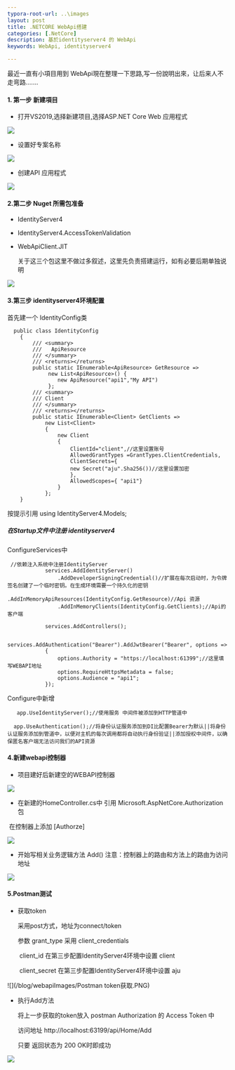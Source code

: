 ```yaml
---
typora-root-url: ..\images
layout: post
title: .NETCORE WebApi搭建
categories: [.NetCore]
description: 基於identityserver4 的 WebApi
keywords: WebApi, identityserver4

---
```




最近一直有小項目用到 WebApi現在整理一下思路,写一份說明出來，让后来人不走弯路.......

#### 1. 第一步 新建項目

- 打开VS2019,选择新建项目,选择ASP.NET Core Web 应用程式

![](/blog/webapiImages/新建web.PNG)

- 设置好专案名称

![](/blog/webapiImages/新建webapi項目2.PNG)

- 创建API 应用程式

![](/blog/webapiImages/新建webapi項目3.PNG)



#### 2.第二步 Nuget 所需包准备

- IdentityServer4

- IdentityServer4.AccessTokenValidation

- WebApiClient.JIT

  关于这三个包这里不做过多叙述，这里先负责搭建运行，如有必要后期单独说明

![](/blog/webapiImages/Nuget包.PNG)

#### 3.第三步  identityserver4环境配置

首先建一个 IdentityConfig类

```
  public class IdentityConfig
    {
        /// <summary>
        ///   ApiResource 
        /// </summary>
        /// <returns></returns>
        public static IEnumerable<ApiResource> GetResource =>
             new List<ApiResource>() {
                new ApiResource("api1","My API")
             };
        /// <summary>
        /// Client
        /// </summary>
        /// <returns></returns>
        public static IEnumerable<Client> GetClients =>
            new List<Client>
            {
                new Client
                {
                    ClientId="client",//这里设置账号
                    AllowedGrantTypes =GrantTypes.ClientCredentials,
                    ClientSecrets={
                    new Secret("aju".Sha256())//这里设置加密
                    },
                    AllowedScopes={ "api1"}
                }
            };
    }
```

按提示引用  using IdentityServer4.Models;

##### 在Startup文件中注册 identityserver4

ConfigureServices中

```
 //依赖注入系统中注册IdentityServer
            services.AddIdentityServer()
                .AddDeveloperSigningCredential()//扩展在每次启动时，为令牌签名创建了一个临时密钥。在生成环境需要一个持久化的密钥
                .AddInMemoryApiResources(IdentityConfig.GetResource)//Api 资源
                .AddInMemoryClients(IdentityConfig.GetClients);//Api的客户端

            services.AddControllers();

            services.AddAuthentication("Bearer").AddJwtBearer("Bearer", options =>
            {
                options.Authority = "https://localhost:61399";//这里填写WEBAPI地址
                options.RequireHttpsMetadata = false;
                options.Audience = "api1";
            });
```

Configure中新增

```
   app.UseIdentityServer();//使用服务 中间件被添加到HTTP管道中

  app.UseAuthentication();//将身份认证服务添加到DI比配置Bearer为默认||将身份认证服务添加到管道中，以便对主机的每次调用都将自动执行身份验证||添加授权中间件，以确保匿名客户端无法访问我们的API资源
```

#### 4.新建webapi控制器

- 项目建好后新建空的WEBAPI控制器

![](/blog/webapiImages/新建webapi控制器.PNG)

- 在新建的HomeController.cs中 引用 Microsoft.AspNetCore.Authorization 包

​       在控制器上添加  [Authorze] 

![](/blog/webapiImages/控制器添加权限.PNG)

- 开始写相关业务逻辑方法 Add()  注意：控制器上的路由和方法上的路由为访问地址

![](/blog/webapiImages/新增API方法.PNG)

#### 5.Postman测试

- 获取token

  采用post方式，地址为connect/token

  参数   grant_type   采用  client_credentials

  ​           client_id     在第三步配置IdentityServer4环境中设置  client

  ​            client_secret     在第三步配置IdentityServer4环境中设置  aju

![](/blog/webapiImages/Postman token获取.PNG)

- 执行Add方法

  将上一步获取的token放入  postman  Authorization 的 Access Token 中

  访问地址  http://localhost:63199/api/Home/Add

  只要 返回状态为 200 OK时即成功

![](/blog/webapiImages/ADD方法执行.PNG)
